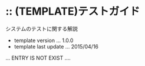 
:: (TEMPLATE)テストガイド
===

システムのテストに関する解説

- template version ... 1.0.0
- template last update ... 2015/04/16

... ENTRY IS NOT EXIST ....

